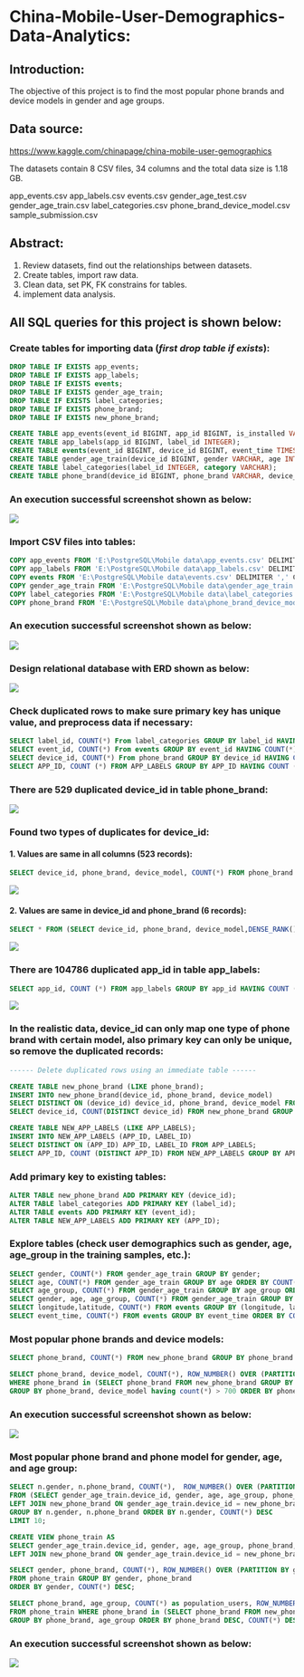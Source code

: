 # **China-Mobile-User-Demographics-Data-Analytics:**

## **Introduction:**

The objective of this project is to find the most popular phone brands and device models in gender and age groups.

## **Data source:**

https://www.kaggle.com/chinapage/china-mobile-user-gemographics

The datasets contain 8 CSV files, 34 columns and the total data size is 1.18 GB.

app_events.csv
app_labels.csv
events.csv
gender_age_test.csv
gender_age_train.csv
label_categories.csv
phone_brand_device_model.csv
sample_submission.csv

## **Abstract:**

1. Review datasets, find out the relationships between datasets.
2. Create tables, import raw data.
3. Clean data, set PK, FK constrains for tables.
4. implement data analysis.

## **All SQL queries for this project is shown below:**

### **Create tables for importing data (*first drop table if exists*):**

```SQL
DROP TABLE IF EXISTS app_events;
DROP TABLE IF EXISTS app_labels;
DROP TABLE IF EXISTS events;
DROP TABLE IF EXISTS gender_age_train;
DROP TABLE IF EXISTS label_categories;
DROP TABLE IF EXISTS phone_brand;
DROP TABLE IF EXISTS new_phone_brand;

CREATE TABLE app_events(event_id BIGINT, app_id BIGINT, is_installed VARCHAR, is_active VARCHAR);
CREATE TABLE app_labels(app_id BIGINT, label_id INTEGER);
CREATE TABLE events(event_id BIGINT, device_id BIGINT, event_time TIMESTAMP, longitude NUMERIC, latitude NUMERIC);
CREATE TABLE gender_age_train(device_id BIGINT, gender VARCHAR, age INTEGER, age_group VARCHAR);
CREATE TABLE label_categories(label_id INTEGER, category VARCHAR);
CREATE TABLE phone_brand(device_id BIGINT, phone_brand VARCHAR, device_model VARCHAR);
```

### **An execution successful screenshot shown as below:**

![](https://github.com/BaomeiW/China-Mobile-User-Demographics-Data-Analytics/blob/main/results/create%20table%20execution%20result.png)

### **Import CSV files into tables:**

```SQL
COPY app_events FROM 'E:\PostgreSQL\Mobile data\app_events.csv' DELIMITER ',' CSV HEADER; 
COPY app_labels FROM 'E:\PostgreSQL\Mobile data\app_labels.csv' DELIMITER ',' CSV HEADER;
COPY events FROM 'E:\PostgreSQL\Mobile data\events.csv' DELIMITER ',' CSV HEADER;
COPY gender_age_train FROM 'E:\PostgreSQL\Mobile data\gender_age_train.csv' DELIMITER ',' CSV HEADER;
COPY label_categories FROM 'E:\PostgreSQL\Mobile data\label_categories.csv' DELIMITER ',' CSV HEADER;
COPY phone_brand FROM 'E:\PostgreSQL\Mobile data\phone_brand_device_model.csv' DELIMITER ',' CSV HEADER;
```

### **An execution successful screenshot shown as below:**

![](https://github.com/BaomeiW/China-Mobile-User-Demographics-Data-Analytics/blob/main/results/import%20data%20execution%20result%20.png)

### **Design relational database with ERD shown as below:**

![](https://github.com/BaomeiW/China-Mobile-User-Demographics-Data-Analytics/blob/main/results/ER%20Diagram.png)

### **Check duplicated rows to make sure primary key has unique value, and preprocess data if necessary:**

```SQL
SELECT label_id, COUNT(*) From label_categories GROUP BY label_id HAVING COUNT(*) > 1;
SELECT event_id, COUNT(*) From events GROUP BY event_id HAVING COUNT(*) > 1;
SELECT device_id, COUNT(*) From phone_brand GROUP BY device_id HAVING COUNT(*) > 1;
SELECT APP_ID, COUNT (*) FROM APP_LABELS GROUP BY APP_ID HAVING COUNT (*) > 1;
```
### **There are 529 duplicated device_id in table phone_brand:**

![](https://github.com/BaomeiW/China-Mobile-User-Demographics-Data-Analytics/blob/main/results/device_id%20check.png)

### **Found two types of duplicates for device_id:**
#### 1. Values are same in all columns (523 records):

```SQL
SELECT device_id, phone_brand, device_model, COUNT(*) FROM phone_brand Group BY (device_id, phone_brand, device_model) HAVING COUNT(*) > 1 ORDER  BY device_id;
```
![](https://github.com/BaomeiW/China-Mobile-User-Demographics-Data-Analytics/blob/main/results/device_id%20duplicate%201.png)

#### 2. Values are same in device_id and phone_brand (6 records):

```SQL
SELECT * FROM (SELECT device_id, phone_brand, device_model,DENSE_RANK() OVER (PARTITION BY device_id ORDER BY (phone_brand, device_model)) From phone_brand) AS phone_brand1 WHERE DENSE_RANK > 1;
```
![](https://github.com/BaomeiW/China-Mobile-User-Demographics-Data-Analytics/blob/main/results/device_id%20duplicate%202.png)


### **There are 104786 duplicated app_id in table app_labels:**

```SQL
SELECT app_id, COUNT (*) FROM app_labels GROUP BY app_id HAVING COUNT (*) > 1;
```
![](https://github.com/BaomeiW/China-Mobile-User-Demographics-Data-Analytics/blob/main/results/app_id%20check.png) 

### **In the realistic data, device_id can only map one type of phone brand with certain model, also primary key can only be unique, so remove the duplicated records:**

```SQL
------ Delete duplicated rows using an immediate table ------

CREATE TABLE new_phone_brand (LIKE phone_brand);
INSERT INTO new_phone_brand(device_id, phone_brand, device_model)
SELECT DISTINCT ON (device_id) device_id, phone_brand, device_model FROM phone_brand;
SELECT device_id, COUNT(DISTINCT device_id) FROM new_phone_brand GROUP BY device_id;

CREATE TABLE NEW_APP_LABELS (LIKE APP_LABELS);
INSERT INTO NEW_APP_LABELS (APP_ID, LABEL_ID)
SELECT DISTINCT ON (APP_ID) APP_ID, LABEL_ID FROM APP_LABELS;
SELECT APP_ID, COUNT (DISTINCT APP_ID) FROM NEW_APP_LABELS GROUP BY APP_ID;
```
### **Add primary key to existing tables:**

```SQL
ALTER TABLE new_phone_brand ADD PRIMARY KEY (device_id);
ALTER TABLE label_categories ADD PRIMARY KEY (label_id);
ALTER TABLE events ADD PRIMARY KEY (event_id);
ALTER TABLE NEW_APP_LABELS ADD PRIMARY KEY (APP_ID);
```

### **Explore tables (check user demographics such as gender, age, age_group in the training samples, etc.):**

```SQL
SELECT gender, COUNT(*) FROM gender_age_train GROUP BY gender;
SELECT age, COUNT(*) FROM gender_age_train GROUP BY age ORDER BY COUNT(*) DESC;
SELECT age_group, COUNT(*) FROM gender_age_train GROUP BY age_group ORDER BY age_group, COUNT(*) DESC;
SELECT gender, age, age_group, COUNT(*) FROM gender_age_train GROUP BY gender, age, age_group ORDER BY gender, COUNT(*) DESC;
SELECT longitude,latitude, COUNT(*) FROM events GROUP BY (longitude, latitude) ORDER BY COUNT(*) DESC;
SELECT event_time, COUNT(*) FROM events GROUP BY event_time ORDER BY COUNT(*) DESC;
```

### **Most popular phone brands and device models:**

```SQL
SELECT phone_brand, COUNT(*) FROM new_phone_brand GROUP BY phone_brand ORDER BY COUNT(*) DESC LIMIT 10;

SELECT phone_brand, device_model, COUNT(*), ROW_NUMBER() OVER (PARTITION BY phone_brand ORDER BY COUNT(*) DESC) as rank FROM new_phone_brand 
WHERE phone_brand in (SELECT phone_brand FROM new_phone_brand GROUP BY phone_brand ORDER BY COUNT(*) DESC LIMIT 3)
GROUP BY phone_brand, device_model having count(*) > 700 ORDER BY phone_brand;
```
### **An execution successful screenshot shown as below:**

![](https://github.com/BaomeiW/China-Mobile-User-Demographics-Data-Analytics/blob/main/results/most%20popular%20brands.png)

### **Most popular phone brand and phone model for gender, age, and age group:**

```SQL
SELECT n.gender, n.phone_brand, COUNT(*),  ROW_NUMBER() OVER (PARTITION BY n.gender ORDER BY COUNT(*) DESC) AS row_num
FROM (SELECT gender_age_train.device_id, gender, age, age_group, phone_brand, device_model FROM gender_age_train
LEFT JOIN new_phone_brand ON gender_age_train.device_id = new_phone_brand.device_id) AS n
GROUP BY n.gender, n.phone_brand ORDER BY n.gender, COUNT(*) DESC
LIMIT 10;

CREATE VIEW phone_train AS 
SELECT gender_age_train.device_id, gender, age, age_group, phone_brand, device_model FROM gender_age_train
LEFT JOIN new_phone_brand ON gender_age_train.device_id = new_phone_brand.device_id

SELECT gender, phone_brand, COUNT(*), ROW_NUMBER() OVER (PARTITION BY gender ORDER BY COUNT(*) DESC) AS row_num_rank
FROM phone_train GROUP BY gender, phone_brand
ORDER BY gender, COUNT(*) DESC;

SELECT phone_brand, age_group, COUNT(*) as population_users, ROW_NUMBER() OVER (PARTITION BY phone_brand ORDER BY COUNT(*) DESC) AS rank
FROM phone_train WHERE phone_brand in (SELECT phone_brand FROM new_phone_brand GROUP BY phone_brand ORDER BY COUNT(*) DESC LIMIT 3)
GROUP BY phone_brand, age_group ORDER BY phone_brand DESC, COUNT(*) DESC;
```
### **An execution successful screenshot shown as below:**

![](https://github.com/BaomeiW/China-Mobile-User-Demographics-Data-Analytics/blob/main/results/most%20popular%20brand%20female%20group.png)



